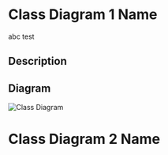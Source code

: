 # Class Diagram 1 Name

abc test

## Description

## Diagram

![Class Diagram](class-diagram.png)

# Class Diagram 2 Name
